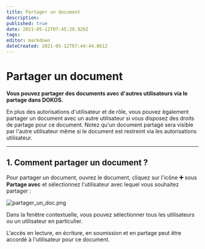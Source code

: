 ```yaml
---
title: Partager un document
description: 
published: true
date: 2021-05-12T07:45:29.926Z
tags: 
editor: markdown
dateCreated: 2021-05-12T07:44:44.861Z
---
```


# Partager un document
**Vous pouvez partager des documents avec d'autres utilisateurs via le partage dans DOKOS.**

En plus des autorisations d'utilisateur et de rôle, vous pouvez également partager un document avec un autre utilisateur si vous disposez des droits de partage pour ce document. Notez qu'un document partagé sera visible par l'autre utilisateur même si le document est restreint via les autorisations utilisateur.

---

## 1. Comment partager un document ?

Pour partager un document, ouvrez le document, cliquez sur l'icône **:heavy_plus_sign:** sous **Partage avec** et sélectionnez l'utilisateur avec lequel vous souhaitez partager :

![partager_un_doc.png](/setup/user-permissions/partager_un_doc.png)

Dans la fenêtre contextuelle, vous pouvez sélectionner tous les utilisateurs ou un utilisateur en particulier.

L'accès en lecture, en écriture, en soumission et en partage peut être accordé à l'utilisateur pour ce document.

